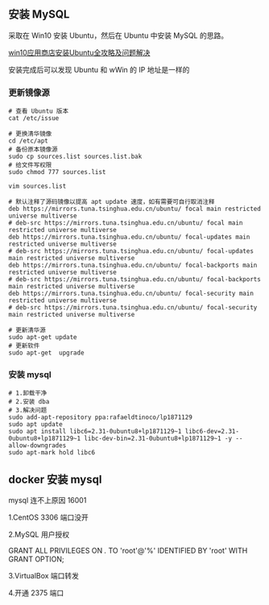 ## 安装 MySQL

采取在 Win10 安装 Ubuntu，然后在 Ubuntu 中安装 MySQL 的思路。

[win10应用商店安装Ubuntu全攻略及问题解决](https://blog.csdn.net/yefcion/article/details/79958252#comments_12808790)

安装完成后可以发现 Ubuntu 和 wWin 的 IP 地址是一样的

### 更新镜像源

```shell
# 查看 Ubuntu 版本
cat /etc/issue

# 更换清华镜像
cd /etc/apt
# 备份原本镜像源
sudo cp sources.list sources.list.bak
# 给文件写权限
sudo chmod 777 sources.list

vim sources.list

# 默认注释了源码镜像以提高 apt update 速度，如有需要可自行取消注释
deb https://mirrors.tuna.tsinghua.edu.cn/ubuntu/ focal main restricted universe multiverse
# deb-src https://mirrors.tuna.tsinghua.edu.cn/ubuntu/ focal main restricted universe multiverse
deb https://mirrors.tuna.tsinghua.edu.cn/ubuntu/ focal-updates main restricted universe multiverse
# deb-src https://mirrors.tuna.tsinghua.edu.cn/ubuntu/ focal-updates main restricted universe multiverse
deb https://mirrors.tuna.tsinghua.edu.cn/ubuntu/ focal-backports main restricted universe multiverse
# deb-src https://mirrors.tuna.tsinghua.edu.cn/ubuntu/ focal-backports main restricted universe multiverse
deb https://mirrors.tuna.tsinghua.edu.cn/ubuntu/ focal-security main restricted universe multiverse
# deb-src https://mirrors.tuna.tsinghua.edu.cn/ubuntu/ focal-security main restricted universe multiverse

# 更新清华源
sudo apt-get update
# 更新软件
sudo apt-get  upgrade
```

### 安装 mysql

```shell
# 1.卸载干净
# 2.安装 dba
# 3.解决问题
sudo add-apt-repository ppa:rafaeldtinoco/lp1871129
sudo apt update
sudo apt install libc6=2.31-0ubuntu8+lp1871129~1 libc6-dev=2.31-0ubuntu8+lp1871129~1 libc-dev-bin=2.31-0ubuntu8+lp1871129~1 -y --allow-downgrades
sudo apt-mark hold libc6
```



## docker 安装 mysql
mysql 连不上原因 16001

1.CentOS 3306 端口没开

2.MySQL 用户授权

GRANT ALL PRIVILEGES ON *.* TO 'root'@'%' IDENTIFIED BY 'root' WITH GRANT OPTION; 

3.VirtualBox 端口转发


4.开通 2375 端口